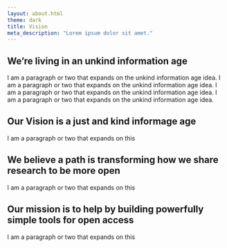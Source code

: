 ```yaml
---
layout: about.html
theme: dark
title: Vision
meta_description: "Lorem ipsum dolor sit amet."
---
```


## We’re living in an unkind information age

I am a paragraph or two that expands on the unkind information age idea. I am a paragraph or two that expands on the unkind information age idea. I am a paragraph or two that expands on the unkind information age idea. I am a paragraph or two that expands on the unkind information age idea.

## Our Vision is a just and kind informage age

I am a paragraph or two that expands on this

## We believe a path is transforming how we share research to be more open

I am a paragraph or two that expands on this

## Our mission is to help by building powerfully simple tools for open access

I am a paragraph or two that expands on this
